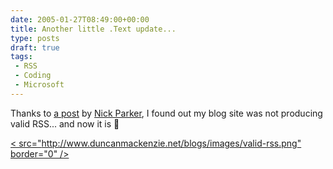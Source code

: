 ```yaml
---
date: 2005-01-27T08:49:00+00:00
title: Another little .Text update...
type: posts
draft: true
tags:
 - RSS
 - Coding
 - Microsoft
---
```

Thanks to [a post](http://developernotes.com/archive/2005/01/23/253.aspx) by [Nick Parker](http://developernotes.com/), I found out my blog site was not producing valid RSS... and now it is 🙂

[< src="http://www.duncanmackenzie.net/blogs/images/valid-rss.png" border="0" />](http://feedvalidator.org/check.cgi?url=http://blogs.duncanmackenzie.net/duncanma/Rss.aspx)
